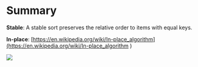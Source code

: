 # Summary

**Stable**: A stable sort preserves the relative order to items with equal keys.

**In-place**:  [https://en.wikipedia.org/wiki/In-place_algorithm](https://en.wikipedia.org/wiki/In-place_algorithm )

![](http://farm8.staticflickr.com/7342/9150058565_e8d31ae7ff.jpg )



